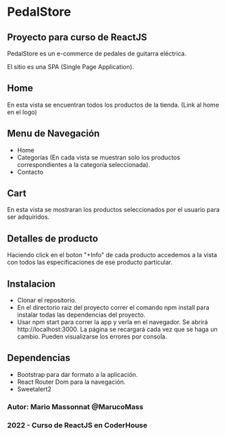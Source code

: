 # PedalStore
## Proyecto para curso de ReactJS
PedalStore es un e-commerce de pedales de guitarra eléctrica.

El sitio es una SPA (Single Page Application).

## Home
En esta vista se encuentran todos los productos de la tienda. (Link al home en el logo)

## Menu de Navegación
- Home
- Categorías (En cada vista se muestran solo los productos correspondientes a la categoría seleccionada).
- Contacto

## Cart
En esta vista se mostraran los productos seleccionados por el usuario para ser adquiridos.

## Detalles de producto
Haciendo click en el boton "+Info" de cada producto accedemos a la vista con todos las especificaciones de ese producto particular.

## Instalacion
- Clonar el repositorio.
- En el directorio raiz del proyecto correr el comando npm install para instalar todas las dependencias del proyecto.
- Usar npm start para correr la app y verla en el navegador. Se abrirá http://localhost:3000. La página se recargará cada vez que se haga un cambio. Pueden visualizarse los errores por consola.

## Dependencias
- Bootstrap para dar formato a la aplicación.
- React Router Dom para la navegación.
- Sweetalert2 

### Autor: Mario Massonnat @MarucoMass

### 2022 - Curso de ReactJS en CoderHouse

